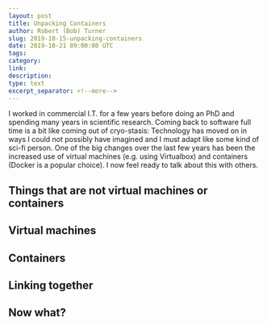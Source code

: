 ```yaml
---
layout: post
title: Unpacking Containers
author: Robert (Bob) Turner
slug: 2019-10-15-unpacking-containers
date: 2019-10-21 09:00:00 UTC
tags:
category:
link:
description:
type: text
excerpt_separator: <!--more-->
---
```


I worked in commercial I.T. for a few years before doing an PhD and spending many years in scientific research. Coming back to software full time is a bit like coming out of cryo-stasis: Technology has moved on in ways I could not possibly have imagined and I must adapt like some kind of sci-fi person. One of the big changes over the last few years has been the increased use of virtual machines (e.g. using Virtualbox) and containers (Docker is a popular choice). I now feel ready to talk about this with others.

<!--more-->

## Things that are not virtual machines or containers

## Virtual machines

## Containers

## Linking together

## Now what?

